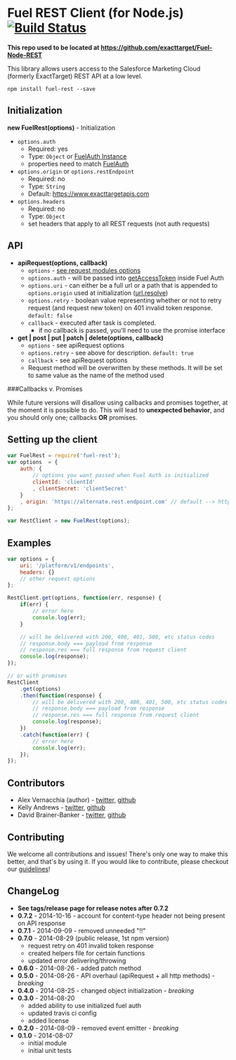 Fuel REST Client (for Node.js) [![Build Status](https://travis-ci.org/salesforcefuel/FuelSDK-Node-REST.svg)](https://travis-ci.org/salesforcefuel/FuelSDK-Node-REST)
=============

**This repo used to be located at https://github.com/exacttarget/Fuel-Node-REST**

This library allows users access to the Salesforce Marketing Cloud (formerly ExactTarget) REST API at a low level.

```
npm install fuel-rest --save
```

## Initialization

**new FuelRest(options)** - Initialization

* `options.auth`
    * Required: yes
    * Type: `Object` or [FuelAuth Instance][1]
    * properties need to match [FuelAuth][1]
* `options.origin` or `options.restEndpoint`
    * Required: no
    * Type: `String`
    * Default: https://www.exacttargetapis.com
* `options.headers`
    * Required: no
    * Type: `Object`
    * set headers that apply to all REST requests (not auth requests)

## API

* **apiRequest(options, callback)**
    * `options` - [see request modules options][3]
    * `options.auth` - will be passed into [getAccessToken][4] inside Fuel Auth
    * `options.uri` - can either be a full url or a path that is appended to `options.origin` used at initialization ([url.resolve][2])
    * `options.retry` - boolean value representing whether or not to retry request (and request new token) on 401 invalid token response. `default: false`
    * `callback` - executed after task is completed.
        * if no callback is passed, you'll need to use the promise interface
* **get | post | put | patch | delete(options, callback)**
    * `options` - see apiRequest options
    * `options.retry` - see above for description. `default: true`
    * `callback` - see apiRequest options
    * Request method will be overwritten by these methods. It will be set to same value as the name of the method used

###Callbacks v. Promises

While future versions will disallow using callbacks and promises together, at the moment
it is possible to do. This will lead to **unexpected behavior**, and you should only one;
callbacks **OR** promises.

## Setting up the client

```js
var FuelRest = require('fuel-rest');
var options  = {
    auth: {
        // options you want passed when Fuel Auth is initialized
        clientId: 'clientId'
        , clientSecret: 'clientSecret'
    }
    , origin: 'https://alternate.rest.endpoint.com' // default --> https://www.exacttargetapis.com
};

var RestClient = new FuelRest(options);
```


## Examples

```js
var options = {
    uri: '/platform/v1/endpoints',
    headers: {}
    // other request options
};

RestClient.get(options, function(err, response) {
    if(err) {
        // error here
        console.log(err);
    }

    // will be delivered with 200, 400, 401, 500, etc status codes
    // response.body === payload from response
    // response.res === full response from request client
    console.log(response);
});

// or with promises
RestClient
    .get(options)
    .then(function(response) {
        // will be delivered with 200, 400, 401, 500, etc status codes
        // response.body === payload from response
        // response.res === full response from request client
        console.log(response);
    })
    .catch(function(err) {
        // error here
        console.log(err);
    });
});
```

## Contributors

* Alex Vernacchia (author) - [twitter](https://twitter.com/vernacchia), [github](https://github.com/vernak2539)
* Kelly Andrews - [twitter](https://twitter.com/kellyjandrews), [github](https://github.com/kellyjandrews)
* David Brainer-Banker - [twitter](https://twitter.com/TweetTypography), [github](https://github.com/tweettypography)

## Contributing

We welcome all contributions and issues! There's only one way to make this better, and that's by using it. If you would like to contribute, please checkout our [guidelines](https://github.com/ExactTarget/Fuel-Node-REST/wiki/Contributing)!

## ChangeLog

* **See tags/release page for release notes after 0.7.2**
* **0.7.2** - 2014-10-16 - account for content-type header not being present on API response
* **0.7.1** - 2014-09-09 - removed unneeded "!!"
* **0.7.0** - 2014-08-29 (public release, 1st npm version)
    * request retry on 401 invalid token response
    * created helpers file for certain functions
    * updated error delivering/throwing
* **0.6.0** - 2014-08-26 - added patch method
* **0.5.0** - 2014-08-26 - API overhaul (apiRequest + all http methods) - *breaking*
* **0.4.0** - 2014-08-25 - changed object initialization - *breaking*
* **0.3.0** - 2014-08-20
    * added ability to use initialized fuel auth
    * updated travis ci config
    * added license
* **0.2.0** - 2014-08-09 - removed event emitter - *breaking*
* **0.1.0** - 2014-08-07
    * initial module
    * initial unit tests

[1]: https://github.com/salesforcefuel/FuelSDK-Node-Auth/wiki/Initialization
[2]: http://nodejs.org/api/url.html#url_url_resolve_from_to
[3]: https://github.com/mikeal/request#requestoptions-callback
[4]: https://github.com/salesforcefuel/FuelSDK-Node-Auth/wiki/getAccessToken
